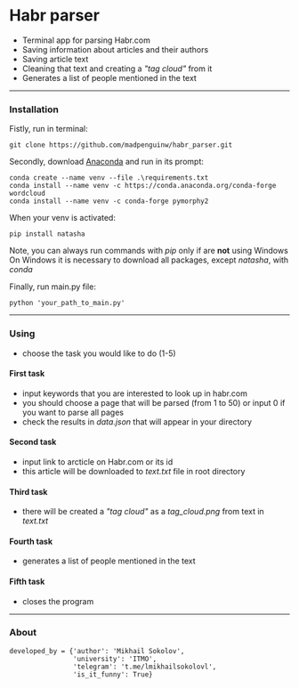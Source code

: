 # Habr parser
- Terminal app for parsing Habr.com
- Saving information about articles and their authors
- Saving article text
- Cleaning that text and creating a *"tag cloud"* from it
- Generates a list of people mentioned in the text
---
### Installation
Fistly, run in terminal:
```
git clone https://github.com/madpenguinw/habr_parser.git
```
Secondly, download <a href=https://www.anaconda.com/products/distribution>Anaconda</a> and run in its prompt:
```
conda create --name venv --file .\requirements.txt
conda install --name venv -c https://conda.anaconda.org/conda-forge wordcloud
conda install --name venv -c conda-forge pymorphy2
```
When your venv is activated:
```
pip install natasha
```
Note, you can always run commands with *pip* only if are **not** using Windows
<br>On Windows it is necessary to download all packages, except *natasha*, with *conda*

Finally, run main.py file:
```
python 'your_path_to_main.py'
```
---
### Using
- choose the task you would like to do (1-5)
#### First task
- input keywords that you are interested to look up in habr.com
- you should choose a page that will be parsed (from 1 to 50) or input 0 if you want to parse all pages
- check the results in *data.json* that will appear in your directory 
#### Second task
- input link to arcticle on Habr.com or its id
- this article will be downloaded to *text.txt* file in root directory
#### Third task
- there will be created a *"tag cloud"* as a *tag_cloud.png* from text in *text.txt*
#### Fourth task
- generates a list of people mentioned in the text
#### Fifth task
- closes the program
---
### About
```
developed_by = {'author': 'Mikhail Sokolov',
                'university': 'ITMO',
                'telegram': 't.me/lmikhailsokolovl',
                'is_it_funny': True}
```
